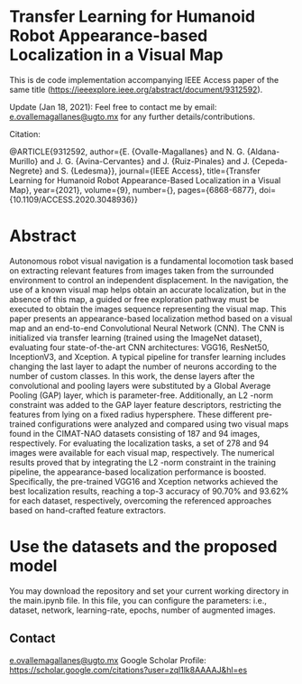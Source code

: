 # Transfer Learning for Humanoid Robot Appearance-based Localization in a Visual Map

This is de code implementation accompanying IEEE Access paper of the same title (https://ieeexplore.ieee.org/abstract/document/9312592). 

Update (Jan 18, 2021): Feel free to contact me by email: e.ovallemagallanes@ugto.mx for any further details/contributions.

Citation:

@ARTICLE{9312592,
  author={E. {Ovalle-Magallanes} and N. G. {Aldana-Murillo} and J. G. {Avina-Cervantes} and J. {Ruiz-Pinales} and J. {Cepeda-Negrete} and S. {Ledesma}},
  journal={IEEE Access}, 
  title={Transfer Learning for Humanoid Robot Appearance-Based Localization in a Visual Map}, 
  year={2021},
  volume={9},
  number={},
  pages={6868-6877},
  doi={10.1109/ACCESS.2020.3048936}}


# Abstract

Autonomous robot visual navigation is a fundamental locomotion task based on extracting relevant features from images taken from the surrounded environment to control an independent displacement. In the navigation, the use of a known visual map helps obtain an accurate localization, but in the absence of this map, a guided or free exploration pathway must be executed to obtain the images sequence representing the visual map. This paper presents an appearance-based localization method based on a visual map and an end-to-end Convolutional Neural Network (CNN). The CNN is initialized via transfer learning (trained using the ImageNet dataset), evaluating four state-of-the-art CNN architectures: VGG16, ResNet50, InceptionV3, and Xception. A typical pipeline for transfer learning includes changing the last layer to adapt the number of neurons according to the number of custom classes. In this work, the dense layers after the convolutional and pooling layers were substituted by a Global Average Pooling (GAP) layer, which is parameter-free. Additionally, an L2 -norm constraint was added to the GAP layer feature descriptors, restricting the features from lying on a fixed radius hypersphere. These different pre-trained configurations were analyzed and compared using two visual maps found in the CIMAT-NAO datasets consisting of 187 and 94 images, respectively. For evaluating the localization tasks, a set of 278 and 94 images were available for each visual map, respectively. The numerical results proved that by integrating the L2 -norm constraint in the training pipeline, the appearance-based localization performance is boosted. Specifically, the pre-trained VGG16 and Xception networks achieved the best localization results, reaching a top-3 accuracy of 90.70% and 93.62% for each dataset, respectively, overcoming the referenced approaches based on hand-crafted feature extractors.

# Use the datasets and the proposed model

You may download the repository and set your current working directory in the main.ipynb file. In this file, you can configure the parameters: i.e., dataset, network, learning-rate, epochs, number of augmented images. 

## Contact

e.ovallemagallanes@ugto.mx
Google Scholar Profile: https://scholar.google.com/citations?user=zql1lk8AAAAJ&hl=es